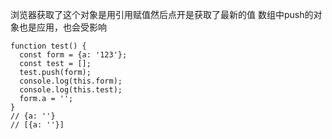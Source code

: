 浏览器获取了这个对象是用引用赋值然后点开是获取了最新的值
数组中push的对象也是应用，也会受影响
```
function test() {
  const form = {a: '123'};
  const test = [];
  test.push(form);
  console.log(this.form);
  console.log(this.test);
  form.a = '';
}
// {a: ''}
// [{a: ''}]
```
